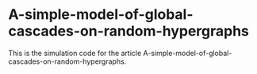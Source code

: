 # A-simple-model-of-global-cascades-on-random-hypergraphs

This is the simulation code for the article A-simple-model-of-global-cascades-on-random-hypergraphs.
